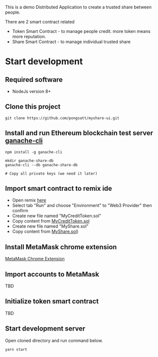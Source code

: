 This is a demo Distributed Application to create a trusted share between people.

There are 2 smart contract related
* Token Smart Contract - to manage people credit. more token means more reputation.
* Share Smart Contract - to manage individual trusted share

# Start development

## Required software

* NodeJs version 8+

## Clone this project

```
git clone https://github.com/pongsatt/myshare-ui.git
```

## Install and run Ethereum blockchain test server [ganache-cli](https://github.com/trufflesuite/ganache-cli)

```
npm install -g ganache-cli

mkdir ganache-share-db
ganache-cli --db ganache-share-db

# Copy all private keys (we need it later)
```

## Import smart contract to remix ide

* Open remix [here](https://remix.ethereum.org/#optimize=true&version=soljson-v0.4.24+commit.e67f0147.js)
* Select tab "Run" and choose "Environment" to "Web3 Provider" then confirm
* Create new file named "MyCreditToken.sol"
* Copy content from [MyCreditToken.sol](https://raw.githubusercontent.com/pongsatt/myshare-ui/master/smartcontracts/MyCreditToken.sol)
* Create new file named "MyShare.sol"
* Copy content from [MyShare.sol](https://raw.githubusercontent.com/pongsatt/myshare-ui/master/smartcontracts/MyShare.sol))


## Install MetaMask chrome extension
[MetaMask Chrome Extension](https://chrome.google.com/webstore/detail/metamask/nkbihfbeogaeaoehlefnkodbefgpgknn?hl=en)

## Import accounts to MetaMask
TBD

## Initialize token smart contract
TBD

## Start development server

Open cloned directory and run command below.

```
yarn start
```